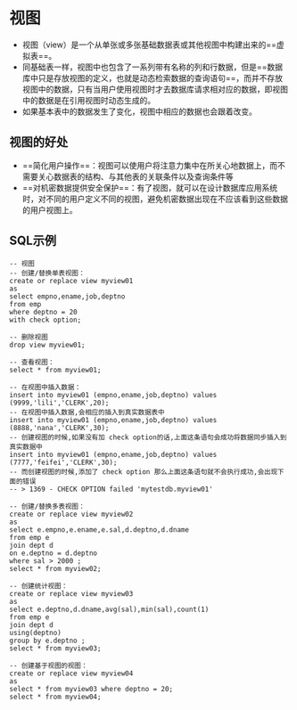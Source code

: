 # 视图

- 视图（view）是一个从单张或多张基础数据表或其他视图中构建出来的==虚拟表==。
- 同基础表一样，视图中也包含了一系列带有名称的列和行数据，但是==数据库中只是存放视图的定义，也就是动态检索数据的查询语句==，而并不存放视图中的数据，只有当用户使用视图时才去数据库请求相对应的数据，即视图中的数据是在引用视图时动态生成的。
- 如果基本表中的数据发生了变化，视图中相应的数据也会跟着改变。

## 视图的好处

- ==简化用户操作==：视图可以使用户将注意力集中在所关心地数据上，而不需要关心数据表的结构、与其他表的关联条件以及查询条件等
- ==对机密数据提供安全保护==：有了视图，就可以在设计数据库应用系统时，对不同的用户定义不同的视图，避免机密数据出现在不应该看到这些数据的用户视图上。

## SQL示例

```mysql
-- 视图
-- 创建/替换单表视图：
create or replace view myview01
as
select empno,ename,job,deptno 
from emp
where deptno = 20
with check option;

-- 删除视图
drop view myview01;

-- 查看视图：
select * from myview01;

-- 在视图中插入数据：
insert into myview01 (empno,ename,job,deptno) values (9999,'lili','CLERK',20);
-- 在视图中插入数据,会相应的插入到真实数据表中
insert into myview01 (empno,ename,job,deptno) values (8888,'nana','CLERK',30);
-- 创建视图的时候,如果没有加 check option的话,上面这条语句会成功将数据同步插入到真实数据中
insert into myview01 (empno,ename,job,deptno) values (7777,'feifei','CLERK',30); 
-- 而创建视图的时候,添加了 check option 那么上面这条语句就不会执行成功,会出现下面的错误
-- > 1369 - CHECK OPTION failed 'mytestdb.myview01'

-- 创建/替换多表视图：
create or replace view myview02
as 
select e.empno,e.ename,e.sal,d.deptno,d.dname
from emp e
join dept d
on e.deptno = d.deptno
where sal > 2000 ;
select * from myview02;

-- 创建统计视图：
create or replace view myview03
as
select e.deptno,d.dname,avg(sal),min(sal),count(1)
from emp e
join dept d
using(deptno)
group by e.deptno ;
select * from myview03;

-- 创建基于视图的视图：
create or replace view myview04
as
select * from myview03 where deptno = 20;
select * from myview04;
```

